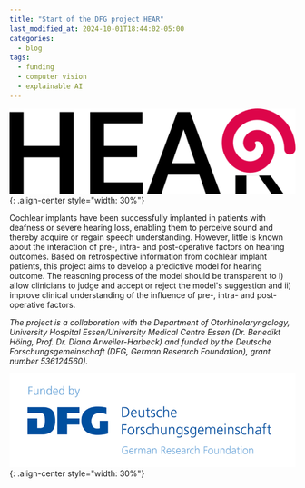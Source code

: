 ```yaml
---
title: "Start of the DFG project HEAR"
last_modified_at: 2024-10-01T18:44:02-05:00
categories:
  - blog
tags:
  - funding
  - computer vision
  - explainable AI
---
```


![image-center](/assets/images/posts/hear-logo.png){: .align-center style="width: 30%"}

Cochlear implants have been successfully implanted in patients with deafness or severe hearing loss, enabling them to perceive sound and thereby acquire or regain speech understanding. 
However, little is known about the interaction of pre-, intra- and post-operative factors on hearing outcomes.
Based on retrospective information from cochlear implant patients, this project aims to develop a predictive model for hearing outcome. The reasoning process of the model should be transparent to i) allow clinicians to judge and accept or reject the model's suggestion and ii) improve clinical understanding of the influence of pre-, intra- and post-operative factors.

*The project is a collaboration with the Department of Otorhinolaryngology, University Hospital Essen/University Medical Centre Essen (Dr. Benedikt Höing, Prof. Dr. Diana Arweiler-Harbeck) and funded by the Deutsche Forschungsgemeinschaft (DFG, German Research Foundation), grant number 536124560).*


![image-center](/assets/images/posts/logo-dfg.gif){: .align-center style="width: 30%"}
